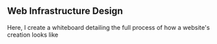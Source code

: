 ## Web Infrastructure Design
Here, I create a whiteboard detailing the full process of how a website's creation looks like

